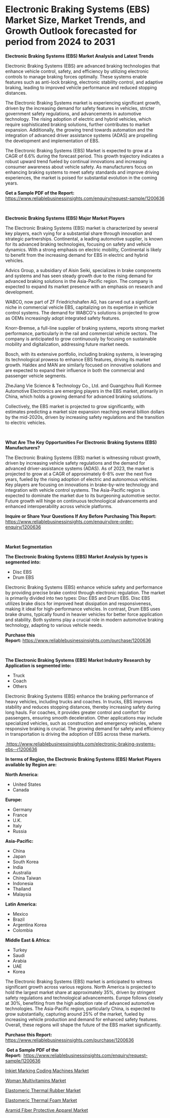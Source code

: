 <p><h1>Electronic Braking Systems (EBS) Market Size, Market Trends, and Growth Outlook forecasted for period from 2024 to 2031</h1></p><p><strong>Electronic Braking Systems (EBS) Market Analysis and Latest Trends</strong></p>
<p><p>Electronic Braking Systems (EBS) are advanced braking technologies that enhance vehicle control, safety, and efficiency by utilizing electronic controls to manage braking forces optimally. These systems enable features such as anti-lock braking, electronic stability control, and adaptive braking, leading to improved vehicle performance and reduced stopping distances.</p><p>The Electronic Braking Systems market is experiencing significant growth, driven by the increasing demand for safety features in vehicles, stricter government safety regulations, and advancements in automotive technology. The rising adoption of electric and hybrid vehicles, which require sophisticated braking solutions, further contributes to market expansion. Additionally, the growing trend towards automation and the integration of advanced driver assistance systems (ADAS) are propelling the development and implementation of EBS.</p><p>The Electronic Braking Systems (EBS) Market is expected to grow at a CAGR of 6.6% during the forecast period. This growth trajectory indicates a robust upward trend fueled by continual innovations and increasing consumer awareness about vehicle safety. As manufacturers focus on enhancing braking systems to meet safety standards and improve driving experiences, the market is poised for substantial evolution in the coming years.</p></p>
<p><strong>Get a Sample PDF of the Report:&nbsp;</strong> <a href="https://www.reliablebusinessinsights.com/enquiry/request-sample/1200636">https://www.reliablebusinessinsights.com/enquiry/request-sample/1200636</a></p>
<p>&nbsp;</p>
<p><strong>Electronic Braking Systems (EBS) Major Market Players</strong></p>
<p><p>The Electronic Braking Systems (EBS) market is characterized by several key players, each vying for a substantial share through innovation and strategic partnerships. Continental, a leading automotive supplier, is known for its advanced braking technologies, focusing on safety and vehicle dynamics. With a strong emphasis on electric mobility, Continental is likely to benefit from the increasing demand for EBS in electric and hybrid vehicles.</p><p>Advics Group, a subsidiary of Aisin Seiki, specializes in brake components and systems and has seen steady growth due to the rising demand for advanced braking solutions in the Asia-Pacific region. The company is expected to expand its market presence with an emphasis on research and development.</p><p>WABCO, now part of ZF Friedrichshafen AG, has carved out a significant niche in commercial vehicle EBS, capitalizing on its expertise in vehicle control systems. The demand for WABCO's solutions is projected to grow as OEMs increasingly adopt integrated safety features.</p><p>Knorr-Bremse, a full-line supplier of braking systems, reports strong market performance, particularly in the rail and commercial vehicle sectors. The company is anticipated to grow continuously by focusing on sustainable mobility and digitalization, addressing future market needs.</p><p>Bosch, with its extensive portfolio, including braking systems, is leveraging its technological prowess to enhance EBS features, driving its market growth. Haldex and MAN are similarly focused on innovative solutions and are expected to expand their influence in both the commercial and passenger vehicle segments.</p><p>ZheJiang Vie Science & Technology Co., Ltd. and Guangzhou Ruili Kormee Automotive Electronics are emerging players in the EBS market, primarily in China, which holds a growing demand for advanced braking solutions.</p><p>Collectively, the EBS market is projected to grow significantly, with estimates predicting a market size expansion reaching several billion dollars by the mid-2020s, driven by increasing safety regulations and the transition to electric vehicles.</p></p>
<p>&nbsp;</p>
<p><strong>What Are The Key Opportunities For Electronic Braking Systems (EBS) Manufacturers?</strong></p>
<p><p>The Electronic Braking Systems (EBS) market is witnessing robust growth, driven by increasing vehicle safety regulations and the demand for advanced driver-assistance systems (ADAS). As of 2023, the market is projected to grow at a CAGR of approximately 6-8% over the next five years, fueled by the rising adoption of electric and autonomous vehicles. Key players are focusing on innovations in brake-by-wire technology and integration with vehicle control systems. The Asia-Pacific region is expected to dominate the market due to its burgeoning automotive sector. Future growth will hinge on continuous technological advancements and enhanced interoperability across vehicle platforms.</p></p>
<p><strong>Inquire or Share Your Questions If Any Before Purchasing This Report:</strong> <a href="https://www.reliablebusinessinsights.com/enquiry/pre-order-enquiry/1200636">https://www.reliablebusinessinsights.com/enquiry/pre-order-enquiry/1200636</a></p>
<p>&nbsp;</p>
<p><strong>Market Segmentation</strong></p>
<p><strong>The Electronic Braking Systems (EBS) Market Analysis by types is segmented into:</strong></p>
<p><ul><li>Disc EBS</li><li>Drum EBS</li></ul></p>
<p><p>Electronic Braking Systems (EBS) enhance vehicle safety and performance by providing precise brake control through electronic regulation. The market is primarily divided into two types: Disc EBS and Drum EBS. Disc EBS utilizes brake discs for improved heat dissipation and responsiveness, making it ideal for high-performance vehicles. In contrast, Drum EBS uses brake drums, typically found in heavier vehicles for better force application and stability. Both systems play a crucial role in modern automotive braking technology, adapting to various vehicle needs.</p></p>
<p><strong>Purchase this Report:&nbsp;</strong><a href="https://www.reliablebusinessinsights.com/purchase/1200636">https://www.reliablebusinessinsights.com/purchase/1200636</a></p>
<p>&nbsp;</p>
<p><strong>The Electronic Braking Systems (EBS) Market Industry Research by Application is segmented into:</strong></p>
<p><ul><li>Truck</li><li>Coach</li><li>Others</li></ul></p>
<p><p>Electronic Braking Systems (EBS) enhance the braking performance of heavy vehicles, including trucks and coaches. In trucks, EBS improves stability and reduces stopping distances, thereby increasing safety during long hauls. For coaches, it provides greater control and comfort for passengers, ensuring smooth deceleration. Other applications may include specialized vehicles, such as construction and emergency vehicles, where responsive braking is crucial. The growing demand for safety and efficiency in transportation is driving the adoption of EBS across these markets.</p></p>
<p><a href="https://www.reliablebusinessinsights.com/electronic-braking-systems-ebs--r1200636">&nbsp;https://www.reliablebusinessinsights.com/electronic-braking-systems-ebs--r1200636</a></p>
<p><strong>In terms of Region, the Electronic Braking Systems (EBS) Market Players available by Region are:</strong></p>
<p>
    <p> <strong> North America: </strong>
        <ul>
            <li>United States</li>
            <li>Canada</li>
        </ul>
        </p> 
    <p> <strong> Europe: </strong>
        <ul>
            <li>Germany</li>
            <li>France</li>
            <li>U.K.</li>
            <li>Italy</li>
            <li>Russia</li>
        </ul>
        </p> 
    <p> <strong> Asia-Pacific: </strong>
        <ul>
            <li>China</li>
            <li>Japan</li>
            <li>South Korea</li>
            <li>India</li>
            <li>Australia</li>
            <li>China Taiwan</li>
            <li>Indonesia</li>
            <li>Thailand</li>
            <li>Malaysia</li>
        </ul>
        </p> 
    <p> <strong> Latin America: </strong>
        <ul>
            <li>Mexico</li>
            <li>Brazil</li>
            <li>Argentina Korea</li>
            <li>Colombia</li>
        </ul>
        </p> 
    <p> <strong> Middle East & Africa: </strong>
        <ul>
            <li>Turkey</li>
            <li>Saudi</li>
            <li>Arabia</li>
            <li>UAE</li>
            <li>Korea</li>
        </ul>
    </p>
    </p>
<p><p>The Electronic Braking Systems (EBS) market is anticipated to witness significant growth across various regions. North America is projected to hold the largest market share at approximately 35%, driven by stringent safety regulations and technological advancements. Europe follows closely at 30%, benefiting from the high adoption rate of advanced automotive technologies. The Asia-Pacific region, particularly China, is expected to grow substantially, capturing around 25% of the market, fueled by increasing vehicle production and demand for enhanced safety features. Overall, these regions will shape the future of the EBS market significantly.</p></p>
<p><strong>Purchase this Report: </strong><a href="https://www.reliablebusinessinsights.com/purchase/1200636">https://www.reliablebusinessinsights.com/purchase/1200636</a></p>
<p>&nbsp;<strong>Get a Sample PDF of the Report:&nbsp;&nbsp;</strong><a href="https://www.reliablebusinessinsights.com/enquiry/request-sample/1200636">https://www.reliablebusinessinsights.com/enquiry/request-sample/1200636</a></p>
<p><strong></strong></p>
<p><p><a href="https://github.com/AbbasMahmud554/Market-Research-Report-List-1/blob/main/inkjet-marking-coding-machines-market.md">Inkjet Marking Coding Machines Market</a></p><p><a href="https://www.linkedin.com/pulse/woman-multivitamins-industry-forecast-market-shifts-strategic-k5s2e?trackingId=z%2F5H9PFgTXCt5q%2BIIA1zqw%3D%3D">Woman Multivitamins Market</a></p><p><a href="https://issuu.com/reportprime-2/docs/elastomeric-thermal-rubber-market-s_12515e21bf9262">Elastomeric Thermal Rubber Market</a></p><p><a href="https://issuu.com/reportprime-2/docs/elastomeric-thermal-foam-market-siz_a3a5c8f9143ee7">Elastomeric Thermal Foam Market</a></p><p><a href="https://github.com/GenaGaines34/Market-Research-Report-List-1/blob/main/aramid-fiber-protective-apparel-market.md">Aramid Fiber Protective Apparel Market</a></p></p>